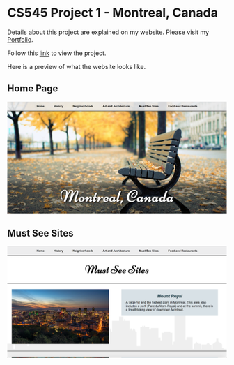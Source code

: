 # CS545 Project 1 - Montreal, Canada
Details about this project are explained on my website. Please visit my [Portfolio](https://ennoiamai.github.io/Portfolio/web_applications/CS545/project1_details.html).

Follow this [link](https://ennoiamai.github.io/Portfolio/web_applications/CS545/proj1/index.html) to view the project.

Here is a preview of what the website looks like.

## Home Page
![CS545_Project1_home](../images_readme/CS545_Project1_home.png)




## Must See Sites
![CS545_Project1_must_see_sites](../images_readme/CS545_Project1_must_see_sites.png)



